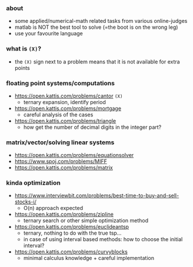 ### about
- some applied/numerical-math related tasks from various online-judges 
- matlab is NOT the best tool to solve (=the boot is on the wrong leg)
- use your favourite language

### what is `(X)`?
- the `(X)` sign next to a problem means that it is not available for extra points

### floating point systems/computations
- https://open.kattis.com/problems/cantor `(X)`
  - ternary expansion, identify period
- https://open.kattis.com/problems/mortgage
  - careful analysis of the cases
- https://open.kattis.com/problems/triangle
  - how get the number of decimal digits in the integer part?

### matrix/vector/solving linear systems
- https://open.kattis.com/problems/equationsolver
- https://www.spoj.com/problems/MIFF
- https://open.kattis.com/problems/matrix

### kinda optimization
- https://www.interviewbit.com/problems/best-time-to-buy-and-sell-stocks-i/
  - O(n) approach expected
- https://open.kattis.com/problems/zipline
  - ternary search or other simple optimization method
- https://open.kattis.com/problems/euclideantsp
  - ternary, nothing to do with the true tsp...
  - in case of using interval based methods: how to choose the initial interval?
- https://open.kattis.com/problems/curvyblocks
  - minimal calculus knowledge + careful implementation
